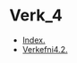 # Verk_4
* [Index.](Verkefni-4-nemendur/index.html)
* [Verkefni4.2.](Verkefni-4-nemendur/verkefni53.html)
